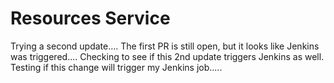 # Resources Service
Trying a second update.... The first PR is still open, but it looks like Jenkins was triggered.... Checking to see if this 2nd update triggers Jenkins as well.
Testing if this change will trigger my Jenkins job.....

